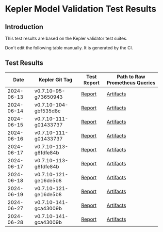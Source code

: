 # Kepler Model Validation Test Results
## Introduction

This test results are based on the Kepler validator test suites.

Don't edit the following table manually. It is generated by the CI.

## Test Results

| Date | Kepler Git Tag | Test Report | Path to Raw Prometheus Queries |
|------|---------------|-------------|-------------------------------|
|  2024-06-13  |  v0.7.10-95-g73650943  | [Report](valiation/2024-06-13/report-v0.7.10-95-g73650943.md) | [Artifacts](valiation/2024-06-13/validator-v0.7.10-95-g73650943) |
|  2024-06-14  |  v0.7.10-104-gbf535d8c  | [Report](valiation/2024-06-14/report-v0.7.10-104-gbf535d8c.md) | [Artifacts](valiation/2024-06-14/validator-v0.7.10-104-gbf535d8c) |
|  2024-06-15  |  v0.7.10-111-g01433737  | [Report](valiation/2024-06-15/report-v0.7.10-111-g01433737.md) | [Artifacts](valiation/2024-06-15/validator-v0.7.10-111-g01433737) |
|  2024-06-16  |  v0.7.10-111-g01433737  | [Report](valiation/2024-06-16/report-v0.7.10-111-g01433737.md) | [Artifacts](valiation/2024-06-16/validator-v0.7.10-111-g01433737) |
|  2024-06-17  |  v0.7.10-113-g6fdfe84b  | [Report](valiation/2024-06-17/report-v0.7.10-113-g6fdfe84b.md) | [Artifacts](valiation/2024-06-17/validator-v0.7.10-113-g6fdfe84b) |
|  2024-06-17  |  v0.7.10-113-g6fdfe84b  | [Report](valiation/2024-06-17/report-v0.7.10-113-g6fdfe84b.md) | [Artifacts](valiation/2024-06-17/validator-v0.7.10-113-g6fdfe84b) |
|  2024-06-18  |  v0.7.10-121-ge16de5b8  | [Report](valiation/2024-06-18/report-v0.7.10-121-ge16de5b8.md) | [Artifacts](valiation/2024-06-18/validator-v0.7.10-121-ge16de5b8) |
|  2024-06-19  |  v0.7.10-121-ge16de5b8  | [Report](valiation/2024-06-19/report-v0.7.10-121-ge16de5b8.md) | [Artifacts](valiation/2024-06-19/validator-v0.7.10-121-ge16de5b8) |
|  2024-06-27  |  v0.7.10-141-gca43009b  | [Report](valiation/2024-06-27/report-v0.7.10-141-gca43009b.md) | [Artifacts](valiation/2024-06-27/validator-v0.7.10-141-gca43009b) |
|  2024-06-28  |  v0.7.10-141-gca43009b  | [Report](valiation/2024-06-28/report-v0.7.10-141-gca43009b.md) | [Artifacts](valiation/2024-06-28/validator-v0.7.10-141-gca43009b) |
